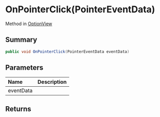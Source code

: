 # OnPointerClick(PointerEventData)

Method in [OptionView](/api/csharp/yarn.unity.optionview.md)

## Summary



```csharp
public void OnPointerClick(PointerEventData eventData)
```

## Parameters

|Name|Description|
|:---|:---|
|eventData||

## Returns



